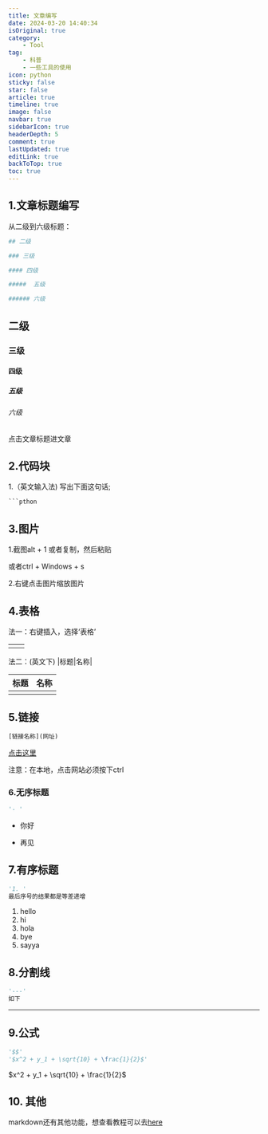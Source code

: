 ```yaml
---
title: 文章编写
date: 2024-03-20 14:40:34
isOriginal: true
category:
    - Tool
tag:
    - 科普
    - 一些工具的使用
icon: python
sticky: false
star: false
article: true
timeline: true
image: false
navbar: true
sidebarIcon: true
headerDepth: 5
comment: true
lastUpdated: true
editLink: true
backToTop: true
toc: true
---
```


## 1.文章标题编写

从二级到六级标题：

```python
## 二级

### 三级

#### 四级

#####  五级

###### 六级
```



## 二级

### 三级

#### 四级

#####  五级

###### 六级

点击文章标题进文章

## 2.代码块

1.（英文输入法) 写出下面这句话;

```python
```pthon
```

## 3.图片

1.截图alt + 1 或者复制，然后粘贴

   或者ctrl + Windows + s 

2.右键点击图片缩放图片

## 4.表格

法一：右键插入，选择‘表格’

|      |      |
| ---- | ---- |
|      |      |

法二：(英文下)  |标题|名称|

| 标题 | 名称 |
| ---- | ---- |
|      |      |

## 5.链接

```python
[链接名称](网址)
```

[点击这里](https://dailyrecord4ryan.com)

注意：在本地，点击网站必须按下ctrl

###  6.无序标题

```python
'- ' 
```

- 你好

- 再见

## 7.有序标题

```python
'1. '
最后序号的结果都是等差递增
```

1. hello
2. hi
3. hola
4. bye
5. sayya

## 8.分割线

```python
'---'
如下
```

---

## 9.公式

```python
'$$'
'$x^2 + y_1 + \sqrt{10} + \frac{1}{2}$'
```

$x^2 + y_1 + \sqrt{10} + \frac{1}{2}$

## 10. 其他

markdown还有其他功能，想查看教程可以去[here](https://theme-hope.vuejs.press/zh/guide/markdown/)

